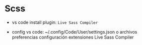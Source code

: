 # Scss
* vs code install plugin: `Live Sass Compiler`

* config vs code: ~/.config/Code/User/settings.json 
o archivos preferencias configuración extensiones Live Sass Compiler